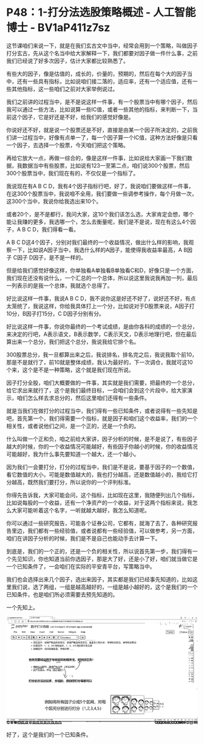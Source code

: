 # P48：1-打分法选股策略概述 - 人工智能博士 - BV1aP411z7sz

这节课咱们来说一下，就是在我们玄古文中当中，经常会用到一个策略，叫做因子打分玄古，先从这个名当中给大家解释一下，我们都要对因子做一件什么事，之前我们已经说了好多次因子，估计大家都比较熟悉了。

有些大的因子，像是估值的，成长的，价量的，预期的，然后在每个大的因子当中，还有一些具有指标，比如说咱们接二落的，适应率，还有一个适应值，还有一些其他指标，这一些咱们之前对大家举例说过。

我们之前讲的过程当中，是不是说这样一件事，有一个股票当中有哪个因子，然后我可以通过一些方法，比如说算一些IC值，或者一些其他的指标，来判断一下，当前这个因子，它是好还是不好，给我们的感觉好像是。

你说好还不好，就是说一个股票还是不好，直接是由某一个因子所决定的，之前我们讲一过程当中，好像有点单一了，每一个因子算一个IC值，这种方法好像是只看一个因子，去选择一个股票，今天咱们把这个策略。

再给它放大一点，再做一综合的，像是这样一件事，比如说给大家画一下我们数据，我数据当中有些股票，比如说有123一至第二点，咱们说300个股票，然后300个股票当中，我们现在有的，不仅仅是一个指标了。

我说现在有A B C D，我有4个因子指标行吧，好了，我说咱们要做这样一件事，在这300个股票当中，我说咱不全用，我们要做一些调参考操作，每个月做一次，这300个当中，我说你给我选出来10个。

或者20个，是不是都行，我问大家，这10个我们该怎么选，大家肯定会想，哪个能让我赚的更多，我选哪一个，怎么去衡量呢，我们是不是说，现在有这么4个因子，A B C D，我们得看一看。

A B C D这4个因子，分别对我们最终的一个收益情况，做出什么样的影响，我观察一下，比如说A因子当中，我选什么样的A因子，能使得我收益率最高，A B因子 C因子 D因子，是不是一样的。

但是给我们感觉好像这样，你单独看A单独看B单独看C和D，好像只是一个方面，我们现在还没有说什么，一个汇总的一个总体，所以说这里我说我再加一列，最后一列表示的是我一个总体，我就选个总得了。

好比说这样一件事，我说A B C D，我不说你这是好还不好了，说好还不好，有点太笼统了，我说这样，你给我具体打上一个分，比如说对于D股票来说，A因子打10分，B因子打15分，C D因子分别有分。

好比说这样一件事，你说你最终的一个考试成绩，是由你各科的成绩的一个总分，来决定的行吧，A表示语文，B表示数学，C表示天文，D表示地理行吧，但在最后算出来一个总分，我们把这个总分，我说我给它排个名。

300股票总分，我一旦都算出来之后，我说排名，排名完之后，我说我取个前10，那是不是就行了，前10就是整体成绩，我认为最好的，下一次调仓，我就可这10个来，这个是不是一种策略，这个就是我们现在所说。

因子打分全股，咱们大概要做的一件事，其实就是我们需要，把最终的一个总分，给它求出来就行了，这个是我们最终目标，一会咱们会到这个片段中，给大家演示，咱们怎么样去求总分的，然后这里咱们还得有一些条件。

就是当我们在做打分的过程当中，我们得有一些已知条件，或者说得有一些先知是吧，首先第一个，我们得需要一个指标，就是因子和咱们这个收益率，我们的一个相关性，或者说他们之间，是一个正的，还是一个负的。

什么叫做一个正和负，咱之前给大家讲，因子分析的时候，是不是说了，有些因子越大的时候，你的一个收益情况可能越好，有些因子你越小的时候，你的收益情况可能越好，我为什么事先要知道一个越大，还一个越小。

因为我们一会要打分，打分的过程当中，我们是不是说，要基于因子的一个数值，看它数值的大小，可能是数值越大的，我也打分越高，还是数值越小的，我给它打分越高，既然我们要打分，所以说你的一个评判标准。

你得先告诉我，大家可能会问，这个指标，比如现在这里，我随便列出几个指标，比如说每股的一个收益，还有一个净资产的一个收益，对于这两个指标来说，我怎么大家可能听着这个名字，一听就越大越好，我怎么知道呢。

你可以通过一些研究报告，可能各个证券公司，它都有，就海了去了，各种研究报告里边，我们都有一些经验值，或者说都有一些经验值，可以做参考，另一方面，咱们在讲因子分析的时候，我们是不是自己也能动手去计算一下。

到底是，我们的一个正的，还是一个负的相关性，所以说首先第一步，我们得有一个先见知识，你也知道当前你选因子，那是大了好，还是小了好，咱们就当做它是一个已知条件了，一会咱们在实际的平安青平台，写策略当中。

我们也会选择出来几个因子，选出来因子，其实都是我们已经事先知道的，比如这里我们说，选了两组，一组是越高越好的，一组是越小越好的，这个是我们的一个已知条件，也是咱们所必须需要去预先知道的。

一个先知上。

![](img/add8877ad02994b1a528e64026f058c1_1.png)

好了，这个是我们的一个已知条件。